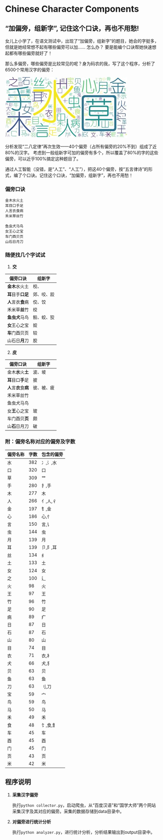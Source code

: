 # Chinese Character Components

## “加偏旁，组新字”, 记住这个口诀，再也不用愁!

女儿上小学了，在语文测试中，出现了“加偏旁，组新字”的题目，她会的字挺多，但就是她经常想不起有哪些偏旁可以加……
怎么办？ 要是能编个口诀帮她快速想起都有哪些偏旁就好了！

那么多偏旁，哪些偏旁是比较常见的呢？身为码农的我，写了这个程序，分析了6500个常用汉字的偏旁：

![wordcould](./output/wordcloud.jpg)

分析发现“二八定律”再次生效——40个偏旁（占所有偏旁的20%不到）组成了近80%的汉字。
考虑到一般组新字可加的偏旁有多个，所以覆盖了80%的字的这些偏旁，可以近乎100%搞定这种题目了。

通过人工智能（没错，是“人工”、“人工”），把这40个偏旁，按“五言律诗”的形式，编了个口诀。记住这个口诀，“加偏旁，组新字”，再也不用愁！

### 偏旁口诀
```
金木水火土
耳目口手足
人言衣食病
禾米草丝竹

鱼虫犬马鸟
女王心之宝
车门酉贝页
山石日月刀
```

### 随便找几个字试试

1. **交**

 偏旁口诀               | 组新字
-----------------------|------------
**金木**水火土          | 校、
**耳**目手**口足**      | 郊、咬、跤
**人**言衣**食**病      | 佼、饺
禾米草**丝**竹          | 绞
**鱼虫犬**马鸟          | 鲛、蛟、狡
**女**王心之宝          | 姣
**车**门酉贝页          | 较
山石日**月**刀          | 胶

2. **皮**

 偏旁口诀               | 组新字
-----------------------|------------
金木**水**火**土**      | 波、坡
**耳**目口**手**足      | 披
**人**言**衣**食**病**  | 彼、被、疲
禾米草丝竹              |
鱼虫犬马鸟              |
女**王**心之宝          | 玻
车门酉贝**页**          | 颇
山**石**日月刀          | 破


### 附：偏旁名称对应的偏旁及字数

偏旁名称|字数 |包含的偏旁
-------|----|---------
水|382|冫,氵,水
口|320|口
草|309|艹
手|280|扌,手
木|277|木
人|266|亻,人,彳
金|197|钅,金
心|186|心,忄
言|150|言,讠
虫|144|虫
月|139|月
耳|139|卩,阝,耳
丝|134|纟
土|133|土
女|124|女
之|100|辶
火|98|火
王|97|王
竹|96|竹
足|90|足
病|89|疒
日|87|日
石|87|石
山|80|山
目|74|目
衣|71|衣,衤
犬|66|犬,犭
贝|63|贝
鱼|63|鱼
刀|63|刂,刀
宝|59|宀
鸟|59|鸟
马|50|马
禾|49|禾
食|48|饣,食,飠
车|45|车
酉|45|酉
门|45|门
页|43|页
米|42|米


## 程序说明

1. **采集汉字偏旁**

    执行```python collector.py```，启动爬虫，从“百度汉语”和“国学大师”两个网站采集汉字及其对应的偏旁。采集的数据存储到data目录中。

2. **对偏旁进行统计分析**

    执行```python analyzer.py```，进行统计分析，分析结果输出到output目录中。